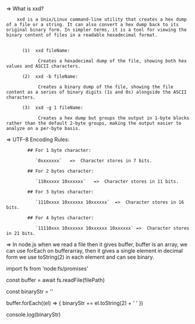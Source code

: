 =>   What is xxd?

        xxd is a Unix/Linux command-line utility that creates a hex dump of a file or a string. It can also convert a hex dump back to its original binary form. In simpler terms, it is a tool for viewing the binary content of files in a readable hexadecimal format.


          (1)  xxd fileName:

                Creates a hexadecimal dump of the file, showing both hex values and ASCII characters.

          (2)  xxd -b fileName:

                Creates a binary dump of the file, showing the file content as a series of binary digits (1s and 0s) alongside the ASCII characters.
                
          (3)  xxd -g 1 fileName:

                Creates a hex dump but groups the output in 1-byte blocks rather than the default 2-byte groups, making the output easier to analyze on a per-byte basis.




=>   UTF-8 Encoding Rules:

            ## For 1 byte character:
               
               `0xxxxxxx`   =>  Character stores in 7 bits.

            ## For 2 bytes character:

               `110xxxxx 10xxxxxx`   =>  Character stores in 11 bits.

            ## For 3 bytes character:

               `1110xxxx 10xxxxxx 10xxxxxx`  =>  Character stores in 16 bits.

            ## For 4 bytes character: 

               `11110xxx 10xxxxxx 10xxxxxx 10xxxxxx` =>  Character stores in 21 bits.



=>  In node.js when we read a file then it gives buffer, buffer is an array, we can use forEach on bufferarray,
    then it gives a single element in decimal form we use toString(2) in each element and can see binary.

   
   import fs from 'node:fs/promises'

   const buffer = await fs.readFile(filePath)

   const binaryStr = ''

   buffer.forEach((el) => {
         binaryStr += el.toString(2) + ' '
   })

   console.log(binaryStr)